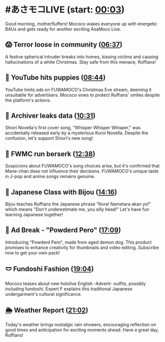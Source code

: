 # #あさモコLIVE (start: [00:03](https://youtu.be/2LBUGKmvebc?t=00m03s))

Good morning, motherfluffers! Mococo wakes everyone up with energetic BAUs and gets ready for another exciting AsaMoco Live.

## 😱 Terror loose in community ([06:37](https://youtu.be/2LBUGKmvebc?t=06m37s))

A festive spherical intruder breaks into homes, kissing victims and causing hallucinations of a white Christmas. Stay safe from this menace, Ruffians!

## 🏏 YouTube hits puppies ([08:44](https://youtu.be/2LBUGKmvebc?t=08m44s))

YouTube limits ads on FUWAMOCO's Christmas Eve stream, deeming it unsuitable for advertisers. Mococo vows to protect Ruffians' smiles despite the platform's actions.

## 📖 Archiver leaks data ([10:31](https://youtu.be/2LBUGKmvebc?t=10m31s))

Shiori Novella's first cover song, "Whisper Whisper Whisper," was accidentally released early by a mysterious Kuroi Novella. Despite the confusion, let's support Shiori's new song!

## 🤯 FWMC run berserk ([12:38](https://youtu.be/2LBUGKmvebc?t=12m38s))

Suspicions about FUWAMOCO's song choices arise, but it's confirmed that Mane-chan does not influence their decisions. FUWAMOCO's unique taste in J-pop and anime songs remains genuine.

## 🗿 Japanese Class with Bijou ([14:16](https://youtu.be/2LBUGKmvebc?t=14m16s))

Bijou teaches Ruffians the Japanese phrase "Kora! Nametara akan yo!" which means "Don't underestimate me, you silly head!" Let's have fun learning Japanese together!

## 💜 Ad Break - "Powderd Pero" ([17:09](https://youtu.be/2LBUGKmvebc?t=17m09s))

Introducing "Powderd Pero", made from aged demon dog. This product promises to enhance creativity for thumbnails and video editing. Subscribe now to get your own pack!

## 🩲 Fundoshi Fashion ([19:04](https://youtu.be/2LBUGKmvebc?t=19m04s))

Mococo teases about new hololive English -Advent- outfits, possibly including fundoshi. Expert F explains this traditional Japanese undergarment's cultural significance.

## 🌦️ Weather Report ([21:02](https://youtu.be/2LBUGKmvebc?t=21m02s))

Today's weather brings nostalgic rain showers, encouraging reflection on good times and anticipation for exciting moments ahead. Have a great day, Ruffians!
